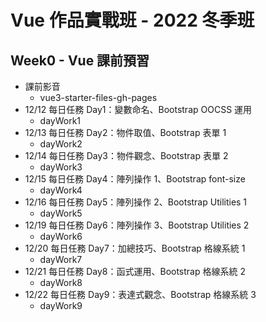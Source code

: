 # Vue 作品實戰班 - 2022 冬季班
## Week0 - Vue 課前預習
- 課前影音
  * vue3-starter-files-gh-pages
- 12/12 每日任務 Day1：變數命名、Bootstrap OOCSS 運用
  * dayWork1
- 12/13 每日任務 Day2：物件取值、Bootstrap 表單 1
  * dayWork2
- 12/14 每日任務 Day3：物件觀念、Bootstrap 表單 2
  * dayWork3
- 12/15 每日任務 Day4：陣列操作 1、Bootstrap font-size
  * dayWork4
- 12/16 每日任務 Day5：陣列操作 2、Bootstrap Utilities 1
  * dayWork5
- 12/19 每日任務 Day6：陣列操作 3、Bootstrap Utilities 2
  * dayWork6
- 12/20 每日任務 Day7：加總技巧、Bootstrap 格線系統 1
  * dayWork7
- 12/21 每日任務 Day8：函式運用、Bootstrap 格線系統 2
  * dayWork8
- 12/22 每日任務 Day9：表達式觀念、Bootstrap 格線系統 3
  * dayWork9